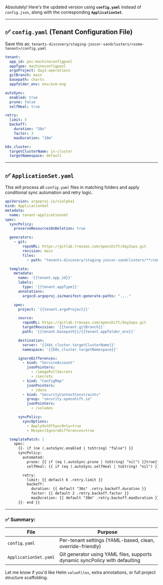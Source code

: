 Absolutely! Here's the updated version using **`config.yaml`** instead of `config.json`, along with the corresponding **`ApplicationSet`**.

---

## ✅ `config.yaml` (Tenant Configuration File)

Save this as:
`tenants-discovery/staging-joscor-sandclusters/<some-tenant>/config.yaml`

```yaml
tenant:
  app_id: pnc-machineconfigpool
  appType: machineconfigpool
  argoProject: day2-operations
  gitBranch: main
  basepath: charts
  appfolder_env: env/acm-eng

autoSync:
  enabled: true
  prune: false
  selfHeal: true

retry:
  limit: 5
  backoff:
    duration: "20s"
    factor: 3
    maxDuration: "10m"

k8s_cluster:
  targetClusterName: in-cluster
  targetNamespace: default
```

---

## ✅ `ApplicationSet.yaml`

This will process all `config.yaml` files in matching folders and apply conditional sync automation and retry logic.

```yaml
apiVersion: argoproj.io/v1alpha1
kind: ApplicationSet
metadata:
  name: tenant-applicationset
spec:
  syncPolicy:
    preserveResourcesOnDeletion: true

  generators:
    - git:
        repoURL: https://gitlab.trmsaas.com/openshift/day2ops.git
        revision: main
        files:
          - path: "tenants-discovery/staging-joscor-sandclusters/**/config.yaml"

  template:
    metadata:
      name: '{{tenant.app_id}}'
      labels:
        type: '{{tenant.appType}}'
      annotations:
        argocd.argoproj.io/manifest-generate-paths: ".,.."

    spec:
      project: '{{tenant.argoProject}}'

      source:
        repoURL: https://gitlab.trmsaas.com/openshift/day2ops.git
        targetRevision: '{{tenant.gitBranch}}'
        path: '{{tenant.basepath}}/{{tenant.appfolder_env}}'

      destination:
        server: '{{k8s_cluster.targetClusterName}}'
        namespace: '{{k8s_cluster.targetNamespace}}'

      ignoreDifferences:
        - kind: "ServiceAccount"
          jsonPointers:
            - /imagePullSecrets
            - /secrets
        - kind: "ConfigMap"
          jsonPointers:
            - /data
        - kind: "SecurityContextConstraints"
          group: "security.openshift.io"
          jsonPointers:
            - /volumes

      syncPolicy:
        syncOptions:
          - ApplyOutOfSyncOnly=true
          - RespectIgnoreDifferences=true

  templatePatch: |
    spec:
      {{- if (ne (.autoSync.enabled | toString) "false") }}
      syncPolicy:
        automated:
          prune: {{ if (eq (.autoSync.prune | toString) "nil") }}true{{ else }}{{ .autoSync.prune }}{{ end }}
          selfHeal: {{ if (eq (.autoSync.selfHeal | toString) "nil") }}true{{ else }}{{ .autoSync.selfHeal }}{{ end }}

        retry:
          limit: {{ default 6 .retry.limit }}
          backoff:
            duration: {{ default "30s" .retry.backoff.duration }}
            factor: {{ default 2 .retry.backoff.factor }}
            maxDuration: {{ default "30m" .retry.backoff.maxDuration }}
      {{- end }}
```

---

### ✅ Summary:

| File                  | Purpose                                                                     |
| --------------------- | --------------------------------------------------------------------------- |
| `config.yaml`         | Per-tenant settings (YAML-based, clean, override-friendly)                  |
| `ApplicationSet.yaml` | Git generator using YAML files, supports dynamic syncPolicy with defaulting |

Let me know if you'd like Helm `valueFiles`, extra annotations, or full project structure scaffolding.
